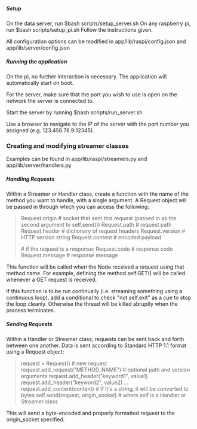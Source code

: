 ##### Setup

On the data server, run           $bash scripts/setup_server.sh
On any raspberry pi, run         $bash scripts/setup_pi.sh
Follow the instructions given.

All configuration options can be modified in app/lib/raspi/config.json and app/lib/server/config.json

##### Running the application

On the pi, no further interaction is necessary. The application will automatically start on boot.

For the server, make sure that the port you wish to use is open on the network the server is connected to.

Start the server by running  $bash scripts/run_server.sh

Use a browser to navigate to the IP of the server with the port number you assigned (e.g. 123.456.78.9:12345). 



### Creating and modifying streamer classes

Examples can be found in app/lib/raspi/streamers.py and app/lib/server/handlers.py

##### Handling Requests

Within a Streamer or Handler class, create a function with the name of the method you want to handle, with a single argument. A Request object will be passed in through which you can access the following:

> Request.origin      # socket that sent this request (passed in as the second argument to self.send())
> Request.path        # request path
> Request.header    # dictionary of request headers
> Request.version   # HTTP version string
> Request.content   # encoded payload
>
> \# if the request is a response:
> Request.code 	    # response code
> Request.message  # response message

This function will be called when the Node received a request using that method name. For example, defining the method self.GET() will be called whenever a GET request is received. 

If this function is to be run continually (i.e. streaming something using a continuous loop), add a conditional to check "not self.exit" as a cue to stop the loop cleanly. Otherwise the thread will be killed abruptly when the process terminates.

##### Sending Requests

Within a Handler or Streamer class, requests can be sent back and forth between one another. Data is sent according to Standard HTTP 1.1 format using a Request object:

> request = Request()       # new request
> request.add_request("METHOD_NAME")   # optional path and version arguments
> request.add_header("keyword1", value1)
> request.add_header("keyword2", value2)
> ...
> request.add_content(content)   # If it's a string, it will be converted to bytes
> self.send(request, origin_socket)   # where self is a Handler or Streamer class

This will send a byte-encoded and properly formatted request to the origin_socket specified.

